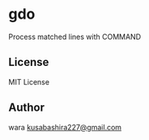gdo
===

Process matched lines with COMMAND

License
-------

MIT License

Author
------

wara <kusabashira227@gmail.com>
